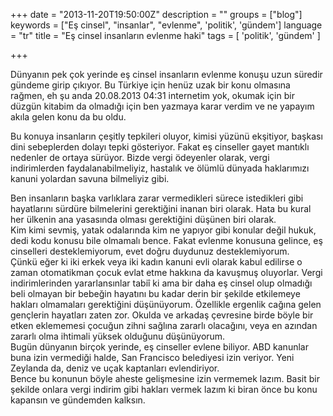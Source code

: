 +++
date = "2013-11-20T19:50:00Z"
description = ""
groups = ["blog"]
keywords = ["Eş cinsel", "insanlar", "evlenme", 'politik', 'gündem']
language = "tr"
title = "﻿Eş cinsel insanların evlenme haki"
tags = [ 'politik', 'gündem' ]

+++

Dünyanın pek çok yerinde eş cinsel insanların evlenme konuşu uzun süredir gündeme girip çıkıyor. 
Bu Türkiye için henüz uzak bir konu olmasına rağmen, eh şu anda 20.08.2013 04:31 internetim yok, okumak için bir düzgün kitabim da olmadığı için ben yazmaya karar verdim ve ne yapayım akıla gelen konu da bu oldu.
 
Bu konuya insanların çeşitly tepkileri oluyor, kimisi yüzünü ekşitiyor, başkası dini sebeplerden dolayı tepki gösteriyor.
Fakat eş cinseller gayet mantıklı nedenler de ortaya sürüyor.
Bizde vergi ödeyenler olarak, vergi indirimlerden faydalanabilmeliyiz, hastalık ve ölümlü dünyada haklarımızı kanuni yolardan savuna bilmeliyiz gibi.

Ben insanların başka varlıklara zarar vermedikleri sürece istedikleri gibi hayatlarını sürdüre bilmelerini gerektiğini inanan biri olarak. Hata bu kural her ülkenin ana yasasında olması gerektiğini düşünen biri olarak.  
Kim kimi sevmiş, yatak odalarında kim ne yapıyor gibi konular değil hukuk, dedi kodu konusu bile olmamalı bence. Fakat evlenme konusuna gelince, eş cinselleri desteklemiyorum, evet doğru duydunuz desteklemiyorum.  
Çünkü eğer ki iki erkek veya iki kadın kanuni evli olarak kabul edilirse o zaman otomatikman çocuk evlat etme hakkına da kavuşmuş oluyorlar. Vergi indirimlerinden yararlansınlar tabiî ki ama bir daha eş cinsel olup olmadığı beli olmayan bir bebeğin hayatını bu kadar derin bir şekilde etkilemeye hakları olmamaları gerektiğini düşünüyorum. Özellikle ergenlik cağına gelen gençlerin hayatları zaten zor. Okulda ve arkadaş çevresine birde böyle bir etken eklememesi çocuğun zihni sağlına zararlı olacağını, veya en azından zararlı olma ihtimali yüksek olduğunu düşünüyorum.  
Bugün dünyanın birçok yerinde, eş cinseller evlene biliyor. ABD kanunlar buna izin vermediği halde, San Francisco belediyesi izin veriyor. Yeni Zeylanda da, deniz ve uçak kaptanları evlendiriyor.   
Bence bu konunun böyle aheste gelişmesine izin vermemek lazım. Basit bir şekilde onlara vergi indirim gibi hakları vermek lazım ki biran önce bu konu kapansın ve gündemden kalksın.